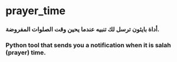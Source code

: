 # prayer_time
### أداة بايثون ترسل لك تنبيه عندما يحين وقت الصلوات المفروضة.

### Python tool that sends you a notification when it is salah (prayer) time.
